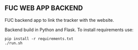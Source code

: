 ## FUC WEB APP BACKEND

FUC backend app to link the tracker with the website.

Backend build in Python and Flask. To install requirements use:

```shell
pip install -r requirements.txt
./run.sh
```
